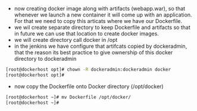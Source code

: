 - now creating docker image along with artifacts (webapp.war), so that whenever we launch a new container it will come up with an application. For that we need to copy this articats where we have our Dockerfile.
- we wil create separate directory to keep Dockerfile and artifacts so that in future we can use that location to create docker images.
- we will create directory call docker in /opt
- in the jenkins we have configure that artifcats copied by dockeradmin, that the reason its best practice to give ownership of this docker directory to dockeradmin
```sh
[root@dockerhost opt]# chown -R dockeradmin:dockeradmin docker
[root@dockerhost opt]# 
```
- now copy the Dockerfile onto Docker directory (/opt/docker)

```sh
[root@dockerhost ~]# mv Dockerfile /opt/docker/
[root@dockerhost ~]# 
```
